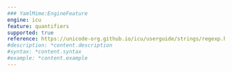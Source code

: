```yaml
---
### YamlMime:EngineFeature
engine: icu
feature: quantifiers
supported: true
reference: https://unicode-org.github.io/icu/userguide/strings/regexp.html#regular-expression-operators
#description: *content.description
#syntax: *content.syntax
#example: *content.example
---
```

